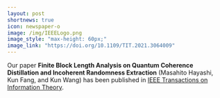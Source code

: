 ```yaml
---
layout: post
shortnews: true
icon: newspaper-o
image: /img/IEEELogo.png
image_style: "max-height: 60px;"
image_link: "https://doi.org/10.1109/TIT.2021.3064009"
---
```


Our paper **Finite Block Length Analysis on Quantum Coherence Distillation and Incoherent Randomness Extraction** (Masahito Hayashi, Kun Fang, and Kun Wang) has been published in [IEEE Transactions on Information Theory](https://doi.org/10.1109/TIT.2021.3064009).

